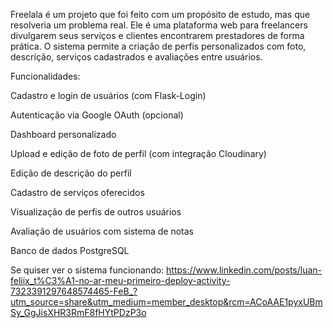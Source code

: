 Freelala é um projeto que foi feito com um propósito de estudo, mas que resolveria um problema real. Ele é uma plataforma web para freelancers divulgarem seus serviços e clientes encontrarem prestadores de forma prática. O sistema permite a criação de perfis personalizados com foto, descrição, serviços cadastrados e avaliações entre usuários.

Funcionalidades:

Cadastro e login de usuários (com Flask-Login)

Autenticação via Google OAuth (opcional)

Dashboard personalizado

Upload e edição de foto de perfil (com integração Cloudinary)

Edição de descrição do perfil

Cadastro de serviços oferecidos

Visualização de perfis de outros usuários

Avaliação de usuários com sistema de notas

Banco de dados PostgreSQL

Se quiser ver o sistema funcionando: https://www.linkedin.com/posts/luan-feliix_t%C3%A1-no-ar-meu-primeiro-deploy-activity-7323391297648574465-FeB_?utm_source=share&utm_medium=member_desktop&rcm=ACoAAE1pyxUBmSy_GgJisXHR3RmF8fHYtPDzP3o
